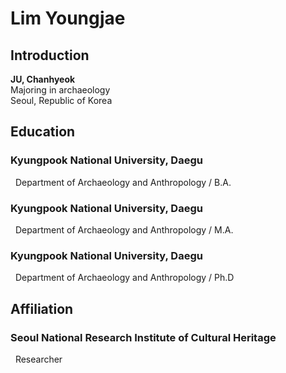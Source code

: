 # Lim Youngjae

## Introduction

**JU, Chanhyeok**<br>
Majoring in archaeology<br>
Seoul, Republic of Korea<br>

## Education

###  Kyungpook National University, Daegu<br>
&nbsp; Department of Archaeology and Anthropology / B.A.

###  Kyungpook National University, Daegu<br>
&nbsp; Department of Archaeology and Anthropology / M.A.

### Kyungpook National University, Daegu<br>
&nbsp; Department of Archaeology and Anthropology / Ph.D

## Affiliation

### Seoul National Research Institute of Cultural Heritage<br>
&nbsp; Researcher
